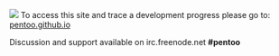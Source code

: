 <a href="http://pentoo.ch"><img src="https://github.com/pentoo/pentoo-overlay/wiki/images/pentoo2.png"></a>
To access this site and trace a development progress please go to: [pentoo.github.io](https://pentoo.github.io/)

Discussion and support available on irc.freenode.net  **#pentoo**

